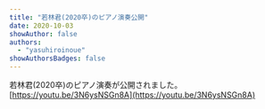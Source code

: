```yaml
---
title: "若林君(2020卒)のピアノ演奏公開"
date: 2020-10-03
showAuthor: false
authors:
  - "yasuhiroinoue"
showAuthorsBadges: false
---
```


若林君(2020卒)のピアノ演奏が公開されました。
[https://youtu.be/3N6ysNSGn8A](https://youtu.be/3N6ysNSGn8A)
